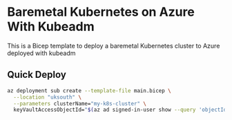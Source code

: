 # Baremetal Kubernetes on Azure With Kubeadm

This is a Bicep template to deploy a baremetal Kubernetes cluster to Azure deployed with kubeadm

## Quick Deploy

```bash
az deployment sub create --template-file main.bicep \
  --location "uksouth" \
  --parameters clusterName="my-k8s-cluster" \
  keyVaultAccessObjectId="$(az ad signed-in-user show --query 'objectId' -o tsv)"
```